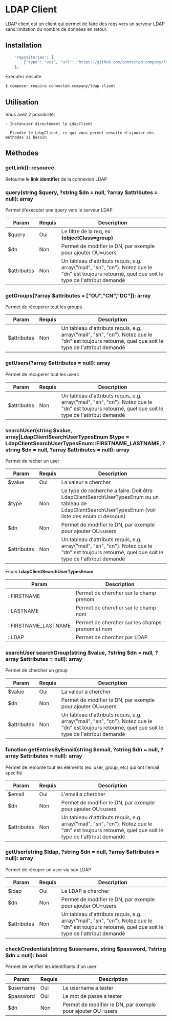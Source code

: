 # LDAP Client

LDAP client est un client qui permet de faire des reqs vers un serveur LDAP sans limitation du nombre de données en retour.

## Installation

```bash
    "repositories": [
        {"type": "vcs", "url": "https://github.com/connected-company/ldap-client"}
    ],
```

Exécutez ensuite
```bash
$ composer require connected-company/ldap-client
```

## Utilisation
Vous avez 2 possibilité:

    - Instencier directement le LdapClient
    
    - Etendre le LdapClient, ce qui vous permet ensuite d'ajouter des méthodes si besoin
    
## Méthodes

### getLink(): resource
Retourne le **link identifier** de la connexion LDAP

### query(string $query, ?string $dn = null, ?array $attributes = null): array
Permet d'executer une query vers le serveur LDAP

| Param | Requis | Description |
| ------ | ------ | ------ |
| $query | Oui | Le filtre de la req, ex: **(objectClass=group)**|
| $dn | Non | Permet de modifier le DN, par exemple pour ajouter OU=users|
| $attributes | Non | Un tableau d'attributs requis, e.g. array("mail", "sn", "cn"). Notez que le "dn" est toujours retourné, quel que soit le type de l'attribut demandé|

### getGroups(?array $attributes = ["OU","CN","DC"]): array
Permet de récuperer tout les groups

| Param | Requis | Description |
| ------ | ------ | ------ |
| $attributes | Non | Un tableau d'attributs requis, e.g. array("mail", "sn", "cn"). Notez que le "dn" est toujours retourné, quel que soit le type de l'attribut demandé|

### getUsers(?array $attributes = null): array
Permet de récuperer tout les users

| Param | Requis | Description |
| ------ | ------ | ------ |
| $attributes | Non | Un tableau d'attributs requis, e.g. array("mail", "sn", "cn"). Notez que le "dn" est toujours retourné, quel que soit le type de l'attribut demandé|

### searchUser(string $value, array|LdapClientSearchUserTypesEnum $type = LdapClientSearchUserTypesEnum::FIRSTNAME_LASTNAME, ?string $dn = null, ?array $attributes = null): array
Permet de recher un user

| Param | Requis | Description |
| ------ | ------ | ------ |
| $value | Oui | La valeur a chercher |
| $type | Non | Le type de recherche a faire. Doit être LdapClientSearchUserTypesEnum ou un tableau de LdapClientSearchUserTypesEnum (voir liste des enum ci dessous) |
| $dn | Non | Permet de modifier le DN, par exemple pour ajouter OU=users|
| $attributes | Non | Un tableau d'attributs requis, e.g. array("mail", "sn", "cn"). Notez que le "dn" est toujours retourné, quel que soit le type de l'attribut demandé|

Enum **LdapClientSearchUserTypesEnum**

| Param  | Description |
| ------ | ------ |
| ::FIRSTNAME | Permet de chercher sur le champ prenom | 
| ::LASTNAME | Permet de chercher sur le champ nom | 
| ::FIRSTNAME_LASTNAME | Permet de chercher sur les champs prenom et nom |
| ::LDAP | Permet de chercher par LDAP |


### searchUser searchGroup(string $value, ?string $dn = null, ?array $attributes = null): array
Permet de chercher un group

| Param | Requis | Description |
| ------ | ------ | ------ |
| $value | Oui | La valeur a chercher |
| $dn | Non | Permet de modifier le DN, par exemple pour ajouter OU=users|
| $attributes | Non | Un tableau d'attributs requis, e.g. array("mail", "sn", "cn"). Notez que le "dn" est toujours retourné, quel que soit le type de l'attribut demandé|

### function getEntriesByEmail(string $email, ?string $dn = null, ?array $attributes = null): array
Permet de remonté tout les éléments (ex: user, group, etc) qui ont l'email spécifié

| Param | Requis | Description |
| ------ | ------ | ------ |
| $email | Oui | L'email a chercher |
| $dn | Non | Permet de modifier le DN, par exemple pour ajouter OU=users|
| $attributes | Non | Un tableau d'attributs requis, e.g. array("mail", "sn", "cn"). Notez que le "dn" est toujours retourné, quel que soit le type de l'attribut demandé|

### getUser(string $ldap, ?string $dn = null, ?array $attributes = null): array
Permet de récuper un user via son LDAP

| Param | Requis | Description |
| ------ | ------ | ------ |
| $ldap | Oui | Le LDAP a chercher |
| $dn | Non | Permet de modifier le DN, par exemple pour ajouter OU=users|
| $attributes | Non | Un tableau d'attributs requis, e.g. array("mail", "sn", "cn"). Notez que le "dn" est toujours retourné, quel que soit le type de l'attribut demandé|

### checkCredentials(string $username, string $password, ?string $dn = null): bool
Permet de verifier les identifiants d'un user

| Param | Requis | Description |
| ------ | ------ | ------ |
| $username | Oui | Le username a tester |
| $password | Oui | Le mot de passe a tester |
| $dn | Non | Permet de modifier le DN, par exemple pour ajouter OU=users|
